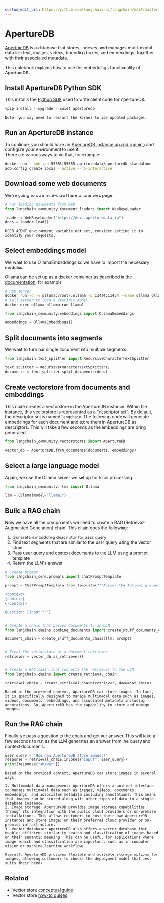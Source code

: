 ```yaml
---
custom_edit_url: https://github.com/langchain-ai/langchain/edit/master/docs/docs/integrations/vectorstores/aperturedb.ipynb
---
```

# ApertureDB

[ApertureDB](https://docs.aperturedata.io) is a database that stores, indexes, and manages multi-modal data like text, images, videos, bounding boxes, and embeddings, together with their associated metadata.

This notebook explains how to use the embeddings functionality of ApertureDB.

## Install ApertureDB Python SDK

This installs the [Python SDK](https://docs.aperturedata.io/category/aperturedb-python-sdk) used to write client code for ApertureDB.


```python
%pip install --upgrade --quiet aperturedb
```
```output
Note: you may need to restart the kernel to use updated packages.
```
## Run an ApertureDB instance

To continue, you should have an [ApertureDB instance up and running](https://docs.aperturedata.io/HowToGuides/start/Setup) and configure your environment to use it.  
There are various ways to do that, for example:

```bash
docker run --publish 55555:55555 aperturedata/aperturedb-standalone
adb config create local --active --no-interactive
```

## Download some web documents
We're going to do a mini-crawl here of one web page.


```python
# For loading documents from web
from langchain_community.document_loaders import WebBaseLoader

loader = WebBaseLoader("https://docs.aperturedata.io")
docs = loader.load()
```
```output
USER_AGENT environment variable not set, consider setting it to identify your requests.
```
## Select embeddings model

We want to use OllamaEmbeddings so we have to import the necessary modules.

Ollama can be set up as a docker container as described in the [documentation](https://hub.docker.com/r/ollama/ollama), for example:
```bash
# Run server
docker run -d -v ollama:/root/.ollama -p 11434:11434 --name ollama ollama/ollama
# Tell server to load a specific model
docker exec ollama ollama run llama2
```


```python
from langchain_community.embeddings import OllamaEmbeddings

embeddings = OllamaEmbeddings()
```

## Split documents into segments

We want to turn our single document into multiple segments.


```python
from langchain.text_splitter import RecursiveCharacterTextSplitter

text_splitter = RecursiveCharacterTextSplitter()
documents = text_splitter.split_documents(docs)
```

## Create vectorstore from documents and embeddings

This code creates a vectorstore in the ApertureDB instance.
Within the instance, this vectorstore is represented as a "[descriptor set](https://docs.aperturedata.io/category/descriptorset-commands)".
By default, the descriptor set is named `langchain`.  The following code will generate embeddings for each document and store them in ApertureDB as descriptors.  This will take a few seconds as the embeddings are bring generated.


```python
from langchain_community.vectorstores import ApertureDB

vector_db = ApertureDB.from_documents(documents, embeddings)
```

## Select a large language model

Again, we use the Ollama server we set up for local processing.


```python
from langchain_community.llms import Ollama

llm = Ollama(model="llama2")
```

## Build a RAG chain

Now we have all the components we need to create a RAG (Retrieval-Augmented Generation) chain.  This chain does the following:
1. Generate embedding descriptor for user query
2. Find text segments that are similar to the user query using the vector store
3. Pass user query and context documents to the LLM using a prompt template
4. Return the LLM's answer


```python
# Create prompt
from langchain_core.prompts import ChatPromptTemplate

prompt = ChatPromptTemplate.from_template("""Answer the following question based only on the provided context:

<context>
{context}
</context>

Question: {input}""")


# Create a chain that passes documents to an LLM
from langchain.chains.combine_documents import create_stuff_documents_chain

document_chain = create_stuff_documents_chain(llm, prompt)


# Treat the vectorstore as a document retriever
retriever = vector_db.as_retriever()


# Create a RAG chain that connects the retriever to the LLM
from langchain.chains import create_retrieval_chain

retrieval_chain = create_retrieval_chain(retriever, document_chain)
```
```output
Based on the provided context, ApertureDB can store images. In fact, it is specifically designed to manage multimodal data such as images, videos, documents, embeddings, and associated metadata including annotations. So, ApertureDB has the capability to store and manage images.
```
## Run the RAG chain

Finally we pass a question to the chain and get our answer.  This will take a few seconds to run as the LLM generates an answer from the query and context documents.


```python
user_query = "How can ApertureDB store images?"
response = retrieval_chain.invoke({"input": user_query})
print(response["answer"])
```
```output
Based on the provided context, ApertureDB can store images in several ways:

1. Multimodal data management: ApertureDB offers a unified interface to manage multimodal data such as images, videos, documents, embeddings, and associated metadata including annotations. This means that images can be stored along with other types of data in a single database instance.
2. Image storage: ApertureDB provides image storage capabilities through its integration with the public cloud providers or on-premise installations. This allows customers to host their own ApertureDB instances and store images on their preferred cloud provider or on-premise infrastructure.
3. Vector database: ApertureDB also offers a vector database that enables efficient similarity search and classification of images based on their semantic meaning. This can be useful for applications where image search and classification are important, such as in computer vision or machine learning workflows.

Overall, ApertureDB provides flexible and scalable storage options for images, allowing customers to choose the deployment model that best suits their needs.
```

## Related

- Vector store [conceptual guide](/docs/concepts/#vector-stores)
- Vector store [how-to guides](/docs/how_to/#vector-stores)
